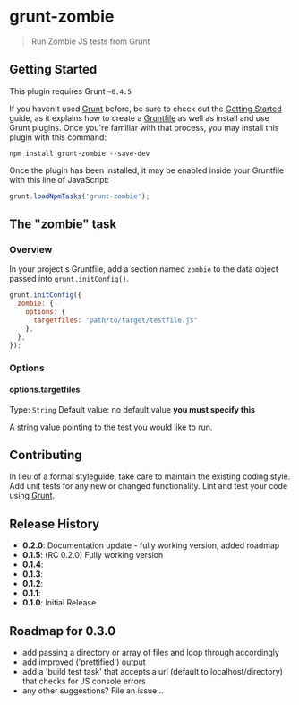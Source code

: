 # grunt-zombie

> Run Zombie JS tests from Grunt

## Getting Started
This plugin requires Grunt `~0.4.5`

If you haven't used [Grunt](http://gruntjs.com/) before, be sure to check out the [Getting Started](http://gruntjs.com/getting-started) guide, as it explains how to create a [Gruntfile](http://gruntjs.com/sample-gruntfile) as well as install and use Grunt plugins. Once you're familiar with that process, you may install this plugin with this command:

```shell
npm install grunt-zombie --save-dev
```

Once the plugin has been installed, it may be enabled inside your Gruntfile with this line of JavaScript:

```js
grunt.loadNpmTasks('grunt-zombie');
```

## The "zombie" task

### Overview
In your project's Gruntfile, add a section named `zombie` to the data object passed into `grunt.initConfig()`.

```js
grunt.initConfig({
  zombie: {
    options: {
      targetfiles: "path/to/target/testfile.js"
    },
  },
});
```

### Options

#### options.targetfiles
Type: `String`
Default value: no default value **you must specify this**

A string value pointing to the test you would like to run.

## Contributing
In lieu of a formal styleguide, take care to maintain the existing coding style. Add unit tests for any new or changed functionality. Lint and test your code using [Grunt](http://gruntjs.com/).

## Release History

  - **0.2.0**: Documentation update - fully working version, added roadmap
  - **0.1.5**: (RC 0.2.0) Fully working version
  - **0.1.4**: 
  - **0.1.3**: 
  - **0.1.2**: 
  - **0.1.1**: 
  - **0.1.0**: Initial Release


## Roadmap for 0.3.0

- add passing a directory or array of files and loop through accordingly
- add improved ('prettified') output
- add a 'build test task' that accepts a url (default to localhost/directory) that checks for JS console errors
- any other suggestions? File an issue...

